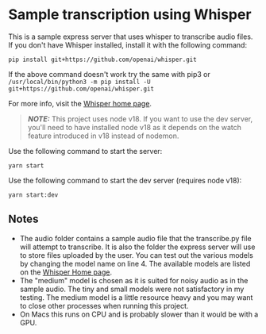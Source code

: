 # Sample transcription using Whisper

This is a sample express server that uses whisper to transcribe audio files.
If you don't have Whisper installed, install it with the following command:

```#!bin/bash
pip install git+https://github.com/openai/whisper.git 
```

If the above command doesn't work try the same with pip3 or `/usr/local/bin/python3 -m pip install -U git+https://github.com/openai/whisper.git`

For more info, visit the [Whisper home page](https://github.com/openai/whisper).

> **_NOTE:_**  This project uses node v18. If you want to use the dev server, you'll need to have installed node v18 as it depends on the watch feature introduced in v18 instead of nodemon.

Use the following command to start the server:

```#!bin/bash
yarn start
```

Use the following command to start the dev server (requires node v18):

```#!bin/bash
yarn start:dev
```

## Notes

* The audio folder contains a sample audio file that the transcribe.py file will attempt to transcribe. It is also the folder the express server will use to store files uploaded by the user. You can test out the various models by changing the model name on line 4. The available models are listed on the [Whisper Home page](https://github.com/openai/whisper).
* The "medium" model is chosen as it is suited for noisy audio as in the sample audio. The tiny and small models were not satisfactory in my testing. The medium model is a little resource heavy and you may want to close other processes when running this project.
* On Macs this runs on CPU and is probably slower than it would be with a GPU.
